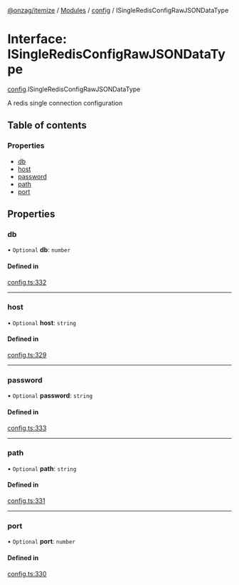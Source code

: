 [@onzag/itemize](../README.md) / [Modules](../modules.md) / [config](../modules/config.md) / ISingleRedisConfigRawJSONDataType

# Interface: ISingleRedisConfigRawJSONDataType

[config](../modules/config.md).ISingleRedisConfigRawJSONDataType

A redis single connection configuration

## Table of contents

### Properties

- [db](config.ISingleRedisConfigRawJSONDataType.md#db)
- [host](config.ISingleRedisConfigRawJSONDataType.md#host)
- [password](config.ISingleRedisConfigRawJSONDataType.md#password)
- [path](config.ISingleRedisConfigRawJSONDataType.md#path)
- [port](config.ISingleRedisConfigRawJSONDataType.md#port)

## Properties

### db

• `Optional` **db**: `number`

#### Defined in

[config.ts:332](https://github.com/onzag/itemize/blob/73e0c39e/config.ts#L332)

___

### host

• `Optional` **host**: `string`

#### Defined in

[config.ts:329](https://github.com/onzag/itemize/blob/73e0c39e/config.ts#L329)

___

### password

• `Optional` **password**: `string`

#### Defined in

[config.ts:333](https://github.com/onzag/itemize/blob/73e0c39e/config.ts#L333)

___

### path

• `Optional` **path**: `string`

#### Defined in

[config.ts:331](https://github.com/onzag/itemize/blob/73e0c39e/config.ts#L331)

___

### port

• `Optional` **port**: `number`

#### Defined in

[config.ts:330](https://github.com/onzag/itemize/blob/73e0c39e/config.ts#L330)
